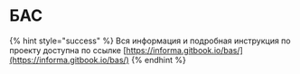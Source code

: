 # БАС

{% hint style="success" %}
Вся информация и подробная инструкция по проекту доступна по ссылке [https://informa.gitbook.io/bas/](https://informa.gitbook.io/bas/)
{% endhint %}
